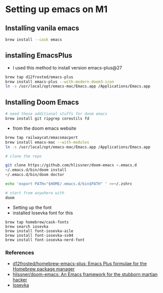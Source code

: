 # Setting up emacs on M1 

## Installing vanila emacs

```bash
brew install --cask emacs

```

## installing EmacsPlus 

- I used this method to install version emacs-plus@27
```bash
brew tap d12frosted/emacs-plus
brew install emacs-plus --with-modern-doom3-icon
ln -s /usr/local/opt/emacs-mac/Emacs.app /Applications/Emacs.app
```


## Installing Doom Emacs

```bash
# need these additional stuffs for doom emacs
brew install git ripgrep coreutils fd 
```

- from the doom emacs website

```bash
brew tap railwaycat/emacsmacport
brew install emacs-mac --with-modules
ln -s /usr/local/opt/emacs-mac/Emacs.app /Applications/Emacs.app
```


```bash
# clone the repo

git clone https://github.com/hlissner/doom-emacs ~.emacs.d 
~/.emacs.d/bin/doom install 
~/.emacs.d/bin/doom doctor

echo 'export PATH="$HOME/.emacs.d/bin$PATH" ' >>~/.zshrc 

# start from anywhere with 
doom

```

-  Setting up the font
- installed Iosevka font for this

```
brew tap homebrew/cask-fonts
brew search iosevka
brew install font-iosevka-aile
brew install font-iosevka-ss04
brew install font-iosevka-nerd-font
```




### References

- [d12frosted/homebrew-emacs-plus: Emacs Plus formulae for the Homebrew package manager](https://github.com/d12frosted/homebrew-emacs-plus)
- [hlissner/doom-emacs: An Emacs framework for the stubborn martian hacker](https://github.com/hlissner/doom-emacs#install)
- [Iosevka](https://typeof.net/Iosevka/)


